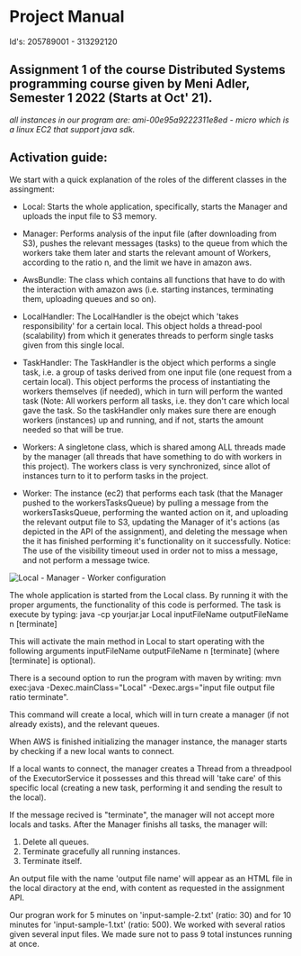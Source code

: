 # Project Manual 
Id's: 205789001 - 313292120

## Assignment 1 of the course Distributed Systems programming course given by Meni Adler, Semester 1 2022 (Starts at Oct' 21).

*all instances in our program are: ami-00e95a9222311e8ed  - micro
which is a linux EC2 that support java sdk.*

## Activation guide:

We start with a quick explanation of the roles of the different classes in the assingment:
  - Local: Starts the whole application, specifically, starts the Manager and uploads the input file to S3 memory.
  - Manager: Performs analysis of the input file (after downloading from S3), pushes the relevant messages (tasks) to the queue from which the workers take them later and starts the relevant amount of Workers, according to the ratio n, and the limit we have in amazon aws.
  - AwsBundle: The class which contains all functions that have to do with the interaction with amazon aws (i.e. starting instances, terminating them, uploading queues and so on). 
  - LocalHandler: The LocalHandler is the obejct which 'takes responsibility' for a certain local. This object holds a thread-pool (scalability) from which it generates threads to perform single tasks given from this single local.
  - TaskHandler: The TaskHandler is the object which performs a single task, i.e. a group of tasks derived from one input file (one request from a certain local). This object performs the process of instantiating the workers themselves (if needed), which in turn will perform the wanted task (Note: All workers perform all tasks, i.e. they don't care which local gave the task. So the taskHandler only makes sure there are enough workers (instances) up and running, and if not, starts the amount needed so that will be true.
  - Workers: A singletone class, which is shared among ALL threads made by the manager (all threads that have something to do with workers in this project).
            The workers class is very synchronized, since allot of instances turn to it to perform tasks in the project.
            
  - Worker: The instance (ec2) that performs each task (that the Manager pushed to the workersTasksQueue) by pulling a message from the workersTasksQueue, performing the wanted action on it, and uploading the relevant output file to S3, updating the Manager of it's actions (as depicted in the API of the assignment), and deleting the message when the it has finished performing it's functionality on it successfully.
Notice: The use of the visibility timeout used in order not to miss a message, and not perform a message twice.


![Local - Manager - Worker configuration](https://user-images.githubusercontent.com/73799544/145728739-faae4969-dce1-485a-8e7d-c0e22a141a07.jpg)

The whole application is started from the Local class. By running it with the proper arguments, the functionality of this code is performed.
The task is execute by typing:  java -cp yourjar.jar Local inputFileName outputFileName n [terminate]

This will activate the main method in Local to start operating with the following arguments inputFileName outputFileName n [terminate] (where [terminate] is optional).

There is a secound option to run the program with maven by writing: 
mvn exec:java -Dexec.mainClass="Local" -Dexec.args="input file output file ratio terminate".

This command will create a local, which will in turn create a manager (if not already exists), and the relevant queues.
 
When AWS is finished initializing the manager instance, the manager starts by checking if a new local wants to connect. 

 If a local wants to connect, the manager creates a Thread from a threadpool of the ExecutorService it possesses and this thread will 'take care' of this specific local (creating a new task, performing it and sending the result to the local).
 
 If the message recived is "terminate", the manager will not accept more locals and tasks. After the Manager finishs all tasks, the manager will:
 1. Delete all queues.
 2. Terminate gracefully all running instances.
 3. Terminate itself.
 
 An output file with the name 'output file name' will appear as an HTML file in the local diractory at the end, with content as requested in the assignment API.

 
 Our progran work for 5 minutes on 'input-sample-2.txt' (ratio: 30) and for 10 minutes for 'input-sample-1.txt' (ratio: 500).
 We worked with several ratios given several input files. We made sure not to pass 9 total instunces running at once.
 
 
 
 
 
 
 
 
 
 
 
 
 
 

